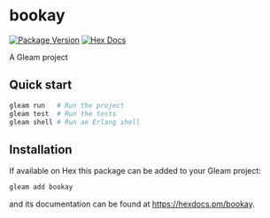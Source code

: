# bookay

[![Package Version](https://img.shields.io/hexpm/v/bookay)](https://hex.pm/packages/bookay)
[![Hex Docs](https://img.shields.io/badge/hex-docs-ffaff3)](https://hexdocs.pm/bookay/)

A Gleam project

## Quick start

```sh
gleam run   # Run the project
gleam test  # Run the tests
gleam shell # Run an Erlang shell
```

## Installation

If available on Hex this package can be added to your Gleam project:

```sh
gleam add bookay
```

and its documentation can be found at <https://hexdocs.pm/bookay>.
